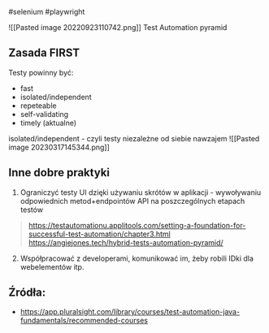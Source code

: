 #selenium #playwright 

![[Pasted image 20220923110742.png]]
Test Automation pyramid

## Zasada FIRST

Testy powinny być:
- fast
- isolated/independent
- repeteable
- self-validating
- timely (aktualne)

isolated/independent - czyli testy niezależne od siebie nawzajem
![[Pasted image 20230317145344.png]]

## Inne dobre praktyki
1. Ograniczyć testy UI dzięki używaniu skrótów w aplikacji - wywoływaniu odpowiednich metod+endpointów API na poszczególnych etapach testów
>https://testautomationu.applitools.com/setting-a-foundation-for-successful-test-automation/chapter3.html
>https://angiejones.tech/hybrid-tests-automation-pyramid/
2. Współpracować z developerami, komunikować im, żeby robili IDki dla webelementów itp.

## Źródła:
- https://app.pluralsight.com/library/courses/test-automation-java-fundamentals/recommended-courses